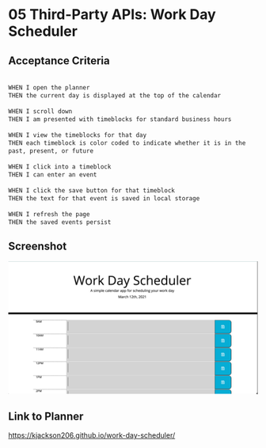 # 05 Third-Party APIs: Work Day Scheduler

## Acceptance Criteria

```

WHEN I open the planner
THEN the current day is displayed at the top of the calendar

WHEN I scroll down
THEN I am presented with timeblocks for standard business hours

WHEN I view the timeblocks for that day
THEN each timeblock is color coded to indicate whether it is in the past, present, or future

WHEN I click into a timeblock
THEN I can enter an event

WHEN I click the save button for that timeblock
THEN the text for that event is saved in local storage

WHEN I refresh the page
THEN the saved events persist
```

## Screenshot

<img src="assets/images/Screen Shot 2021-03-12 at 11.20.08 PM.png">

## Link to Planner

https://kjackson206.github.io/work-day-scheduler/
